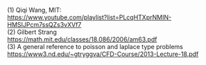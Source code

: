 (1) Qiqi Wang, MIT:\
https://www.youtube.com/playlist?list=PLcqHTXprNMIN-HMSIJPcm7ssQZs3vXVf7
\
(2) Gilbert Strang\
https://math.mit.edu/classes/18.086/2006/am63.pdf
\
(3) A general reference to poisson and laplace type problems\
https://www3.nd.edu/~gtryggva/CFD-Course/2013-Lecture-18.pdf
